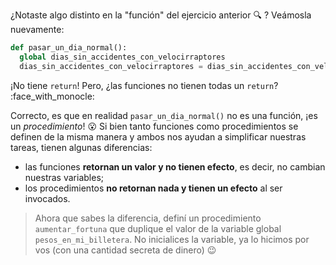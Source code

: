¿Notaste algo distinto en la "función" del ejercicio anterior :mag: ? Veámosla nuevamente:

```python
def pasar_un_dia_normal():
  global dias_sin_accidentes_con_velocirraptores
  dias_sin_accidentes_con_velocirraptores = dias_sin_accidentes_con_velocirraptores + 1
```

¡No tiene `return`! Pero, ¿las funciones no tienen todas un `return`? :face_with_monocle:

Correcto, es que en realidad `pasar_un_dia_normal()` no es una función, ¡es un _procedimiento_! :open_mouth: Si bien tanto funciones como procedimientos se definen de la misma manera y ambos nos ayudan a simplificar nuestras tareas, tienen algunas diferencias:

* las funciones **retornan un valor y no tienen efecto**, es decir, no cambian nuestras variables;
* los procedimientos **no retornan nada y tienen un efecto** al ser invocados. 

> Ahora que sabes la diferencia, definí un procedimiento `aumentar_fortuna` que duplique el valor de la variable global `pesos_en_mi_billetera`. No inicialices la variable, ya lo hicimos por vos (con una cantidad secreta de dinero) :wink:
